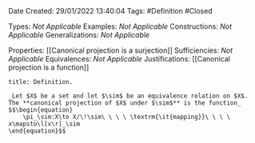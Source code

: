 <br />
<br />

Date Created: 29/01/2022 13:40:04
Tags: #Definition #Closed 

Types: _Not Applicable_
Examples: _Not Applicable_
Constructions: _Not Applicable_
Generalizations: _Not Applicable_

Properties: [[Canonical projection is a surjection]]
Sufficiencies: _Not Applicable_
Equivalences: _Not Applicable_
Justifications: [[Canonical projection is a function]]

``` ad-Definition
title: Definition.

_Let $X$ be a set and let $\sim$ be an equivalence relation on $X$. The **canonical projection of $X$ under $\sim$** is the function_
$$\begin{equation}
    \pi_\sim:X\to X/\!\sim\ \ \ \ \textrm{\it{mapping}}\ \ \ \ x\mapsto\l[x\r]_\sim
\end{equation}$$

```
